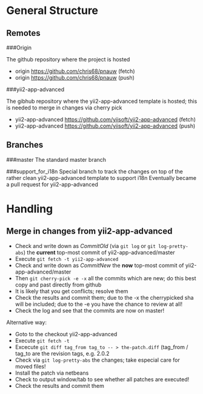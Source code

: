 General Structure
=================

Remotes
-------

###Origin

The github repository where the project is hosted

 * origin	https://github.com/chris68/pnauw (fetch)
 * origin	https://github.com/chris68/pnauw (push)

###yii2-app-advanced

The gibhub repository where the yii2-app-advanced template is hosted; this is needed to merge in changes via cherry pick

 * yii2-app-advanced	https://github.com/yiisoft/yii2-app-advanced (fetch)
 * yii2-app-advanced	https://github.com/yiisoft/yii2-app-advanced (push)

Branches
--------

###master
The standard master branch

###support_for_i18n
Special branch to track the changes on top of the rather clean yii2-app-advanced template to support i18n
Eventually became a pull request for yii2-app-advanced

Handling
========

Merge in changes from yii2-app-advanced
---------------------------------------

 * Check and write down as *CommitOld* (via `git log` or `git log-pretty-abs`) the **current** top-most commit of yii2-app-advanced/master
 * Execute `git fetch -t yii2-app-advanced`
 * Check and write down as *CommitNew* the **now** top-most commit of yii2-app-advanced/master
 * Then `git cherry-pick -e -x` all the commits which are new; do this best copy and past directly from github
 * It is likely that you get conflicts; resolve them
 * Check the results and commit them; due to the -x the cherrypicked sha will be included; due to the -e you have the chance to review at all!
 * Check the log and see that the commits are now on master!

Alternative way:

 * Goto to the checkout yii2-app-advanced
 * Execute `git fetch -t`
 * Excecute `git diff tag_from tag_to -- > the-patch.diff` (tag_from / tag_to are the revision tags, e.g. 2.0.2
 * Check via `git log-pretty-abs` the changes; take especial care for moved files!
 * Install the patch via netbeans
 * Check to output window/tab to see whether all patches are executed!
 * Check the results and commit them

